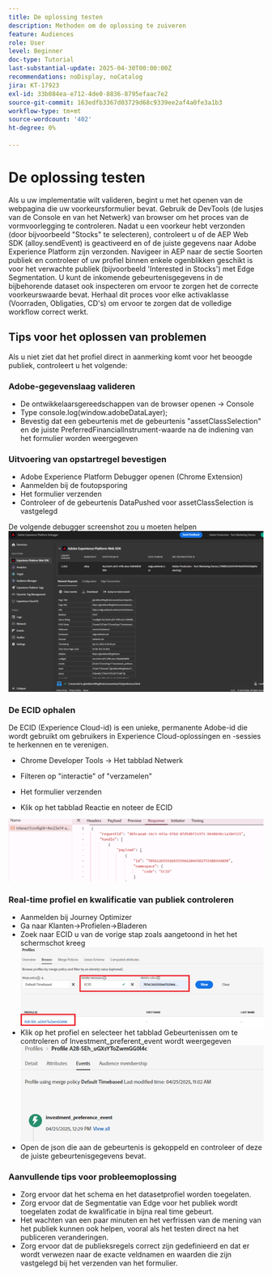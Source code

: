 ```yaml
---
title: De oplossing testen
description: Methoden om de oplossing te zuiveren
feature: Audiences
role: User
level: Beginner
doc-type: Tutorial
last-substantial-update: 2025-04-30T00:00:00Z
recommendations: noDisplay, noCatalog
jira: KT-17923
exl-id: 33b084ea-e712-4de0-8836-8795efaac7e2
source-git-commit: 163edfb3367d03729d68c9339ee2af4a0fe3a1b3
workflow-type: tm+mt
source-wordcount: '402'
ht-degree: 0%

---
```


# De oplossing testen

Als u uw implementatie wilt valideren, begint u met het openen van de webpagina die uw voorkeursformulier bevat. Gebruik de DevTools (de lusjes van de Console en van het Netwerk) van browser om het proces van de vormvoorlegging te controleren. Nadat u een voorkeur hebt verzonden (door bijvoorbeeld &quot;Stocks&quot; te selecteren), controleert u of de AEP Web SDK (alloy.sendEvent) is geactiveerd en of de juiste gegevens naar Adobe Experience Platform zijn verzonden. Navigeer in AEP naar de sectie Soorten publiek en controleer of uw profiel binnen enkele ogenblikken geschikt is voor het verwachte publiek (bijvoorbeeld &#39;Interested in Stocks&#39;) met Edge Segmentation. U kunt de inkomende gebeurtenisgegevens in de bijbehorende dataset ook inspecteren om ervoor te zorgen het de correcte voorkeurswaarde bevat. Herhaal dit proces voor elke activaklasse (Voorraden, Obligaties, CD&#39;s) om ervoor te zorgen dat de volledige workflow correct werkt.

## Tips voor het oplossen van problemen

Als u niet ziet dat het profiel direct in aanmerking komt voor het beoogde publiek, controleert u het volgende:


### Adobe-gegevenslaag valideren

* De ontwikkelaarsgereedschappen van de browser openen → Console
* Type console.log(window.adobeDataLayer);
* Bevestig dat een gebeurtenis met de gebeurtenis &quot;assetClassSelection&quot; en de juiste PreferredFinancialInstrument-waarde na de indiening van het formulier worden weergegeven

### Uitvoering van opstartregel bevestigen

* Adobe Experience Platform Debugger openen (Chrome Extension)
* Aanmelden bij de foutopsporing
* Het formulier verzenden
* Controleer of de gebeurtenis DataPushed voor assetClassSelection is vastgelegd

De volgende debugger screenshot zou u moeten helpen
![ aep-debugger ](assets/aep-debugger.png)

### De ECID ophalen

De ECID (Experience Cloud-id) is een unieke, permanente Adobe-id die wordt gebruikt om gebruikers in Experience Cloud-oplossingen en -sessies te herkennen en te verenigen.

* Chrome Developer Tools → Het tabblad Netwerk

* Filteren op &quot;interactie&quot; of &quot;verzamelen&quot;

* Het formulier verzenden
* Klik op het tabblad Reactie en noteer de ECID

![ get-ecid ](assets/get-ecid.png)

### Real-time profiel en kwalificatie van publiek controleren

* Aanmelden bij Journey Optimizer
* Ga naar Klanten->Profielen->Bladeren
* Zoek naar ECID u van de vorige stap zoals aangetoond in het het schermschot kreeg
  ![ ecid-profiel ](assets/ecid-profile.png)
* Klik op het profiel en selecteer het tabblad Gebeurtenissen om te controleren of Investment_preferent_event wordt weergegeven
  ![ gebeurtenissen-lusje ](assets/profile-events.png)
* Open de json die aan de gebeurtenis is gekoppeld en controleer of deze de juiste gebeurtenisgegevens bevat.

### Aanvullende tips voor probleemoplossing

* Zorg ervoor dat het schema en het datasetprofiel worden toegelaten.
* Zorg ervoor dat de Segmentatie van Edge voor het publiek wordt toegelaten zodat de kwalificatie in bijna real time gebeurt.
* Het wachten van een paar minuten en het verfrissen van de mening van het publiek kunnen ook helpen, vooral als het testen direct na het publiceren veranderingen.
* Zorg ervoor dat de publieksregels correct zijn gedefinieerd en dat er wordt verwezen naar de exacte veldnamen en waarden die zijn vastgelegd bij het verzenden van het formulier.

